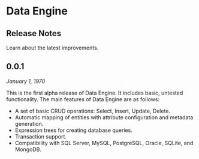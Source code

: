 # Data Engine

## Release Notes

Learn about the latest improvements.

## 0.0.1

_January 1, 1970_

This is the first alpha release of Data Engine. It includes basic, untested functionality.
The main features of Data Engine are as follows:

- A set of basic CRUD operations: Select, Insert, Update, Delete.
- Automatic mapping of entities with attribute configuration and metadata generation.
- Expression trees for creating database queries.
- Transaction support.
- Compatibility with SQL Server, MySQL, PostgreSQL, Oracle, SQLite, and MongoDB.